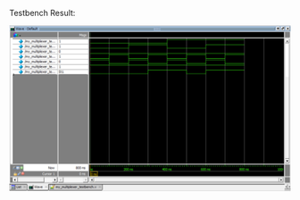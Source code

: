 <p>Testbench Result: </p>
<img align="left" alt="MUX 41 Testbench result" src="https://raw.githubusercontent.com/mostafa-charkazi/mostafa-charkazi/main/images/MUX%2041%20testbench%20result.jpg" />
